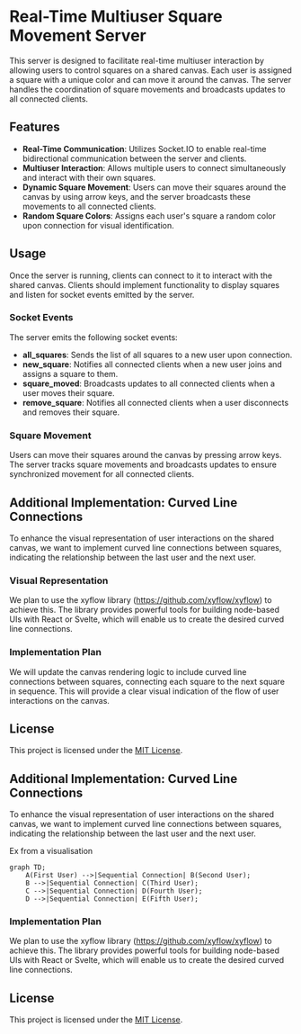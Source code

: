 # Real-Time Multiuser Square Movement Server

This server is designed to facilitate real-time multiuser interaction by allowing users to control squares on a shared canvas. Each user is assigned a square with a unique color and can move it around the canvas. The server handles the coordination of square movements and broadcasts updates to all connected clients.

## Features

- **Real-Time Communication**: Utilizes Socket.IO to enable real-time bidirectional communication between the server and clients.
- **Multiuser Interaction**: Allows multiple users to connect simultaneously and interact with their own squares.
- **Dynamic Square Movement**: Users can move their squares around the canvas by using arrow keys, and the server broadcasts these movements to all connected clients.
- **Random Square Colors**: Assigns each user's square a random color upon connection for visual identification.

## Usage

Once the server is running, clients can connect to it to interact with the shared canvas. Clients should implement functionality to display squares and listen for socket events emitted by the server.

### Socket Events

The server emits the following socket events:

- **all_squares**: Sends the list of all squares to a new user upon connection.
- **new_square**: Notifies all connected clients when a new user joins and assigns a square to them.
- **square_moved**: Broadcasts updates to all connected clients when a user moves their square.
- **remove_square**: Notifies all connected clients when a user disconnects and removes their square.

### Square Movement

Users can move their squares around the canvas by pressing arrow keys. The server tracks square movements and broadcasts updates to ensure synchronized movement for all connected clients.

## Additional Implementation: Curved Line Connections

To enhance the visual representation of user interactions on the shared canvas, we want to implement curved line connections between squares, indicating the relationship between the last user and the next user.

### Visual Representation

We plan to use the xyflow library (https://github.com/xyflow/xyflow) to achieve this. The library provides powerful tools for building node-based UIs with React or Svelte, which will enable us to create the desired curved line connections.

### Implementation Plan

We will update the canvas rendering logic to include curved line connections between squares, connecting each square to the next square in sequence. This will provide a clear visual indication of the flow of user interactions on the canvas.

## License

This project is licensed under the [MIT License](LICENSE).

## Additional Implementation: Curved Line Connections

To enhance the visual representation of user interactions on the shared canvas, we want to implement curved line connections between squares, indicating the relationship between the last user and the next user.

Ex from a visualisation

```mermaid
graph TD;
    A(First User) -->|Sequential Connection| B(Second User);
    B -->|Sequential Connection| C(Third User);
    C -->|Sequential Connection| D(Fourth User);
    D -->|Sequential Connection| E(Fifth User);
```

### Implementation Plan

We plan to use the xyflow library (https://github.com/xyflow/xyflow) to achieve this. The library provides powerful tools for building node-based UIs with React or Svelte, which will enable us to create the desired curved line connections.

## License

This project is licensed under the [MIT License](LICENSE).
